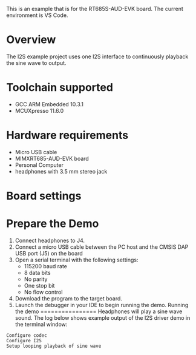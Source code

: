 This is an example that is for the RT685S-AUD-EVK board.  The current environment is VS Code.

Overview
========

The I2S example project uses one I2S interface to continuously playback the sine wave to output.

Toolchain supported
===================
- GCC ARM Embedded  10.3.1
- MCUXpresso  11.6.0

Hardware requirements
=====================
- Micro USB cable
- MIMXRT685-AUD-EVK board
- Personal Computer
- headphones with 3.5 mm stereo jack


Board settings
==============


Prepare the Demo
================
1.  Connect headphones to J4.
2.  Connect a micro USB cable between the PC host and the CMSIS DAP USB port (J5) on the board
3.  Open a serial terminal with the following settings:
    - 115200 baud rate
    - 8 data bits
    - No parity
    - One stop bit
    - No flow control
4.  Download the program to the target board.
5.  Launch the debugger in your IDE to begin running the demo.
Running the demo
================
Headphones will play a sine wave sound.
The log below shows example output of the I2S driver demo in the terminal window:
~~~~~~~~~~~~~~~~~~~~~~~~~~~~~~~~~~~
Configure codec
Configure I2S
Setup looping playback of sine wave
~~~~~~~~~~~~~~~~~~~~~~~~~~~~~~~~~~~

